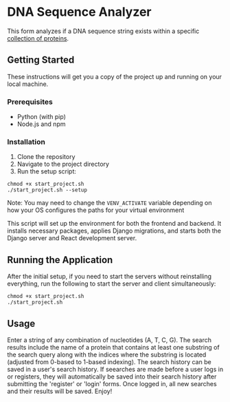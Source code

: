 # DNA Sequence Analyzer

This form analyzes if a DNA sequence string exists within a specific [collection of proteins](https://www.ncbi.nlm.nih.gov/sites/myncbi/magda.janicki.1/collections/63742707/public/).

## Getting Started

These instructions will get you a copy of the project up and running on your local machine.

### Prerequisites

- Python (with pip)
- Node.js and npm

### Installation

1. Clone the repository
2. Navigate to the project directory
3. Run the setup script:
```
chmod +x start_project.sh
./start_project.sh --setup
```
Note: You may need to change the `VENV_ACTIVATE` variable depending on how your OS configures the paths for your virtual environment

This script will set up the environment for both the frontend and backend. It installs necessary packages, applies Django migrations, and starts both the Django server and React development server.

## Running the Application

After the initial setup, if you need to start the servers without reinstalling everything, run the following to start the server and client simultaneously:
```
chmod +x start_project.sh
./start_project.sh
```


## Usage

Enter a string of any combination of nucleotides (A, T, C, G). The search results include the name of a protein that contains at least one substring of the search query along with the indices where the substring is located (adjusted from 0-based to 1-based indexing). The search history can be saved in a user's search history. If seearches are made before a user logs in or registers, they will automatically be saved into their search history after submitting the 'register' or 'login' forms. Once logged in, all new searches and their results will be saved. Enjoy!
